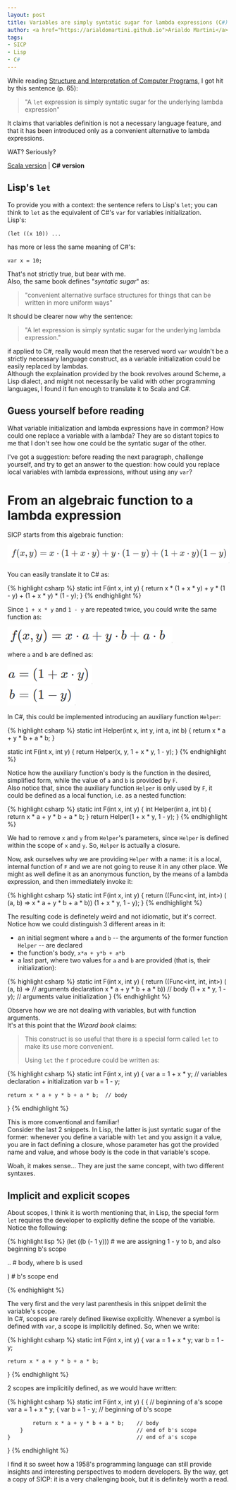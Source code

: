 ```yaml
---
layout: post
title: Variables are simply syntatic sugar for lambda expressions (C#)
author: <a href="https://arialdomartini.github.io">Arialdo Martini</a>
tags:
- SICP
- Lisp
- C#
---
```


While reading [Structure and Interpretation of Computer Programs](https://mitpress.mit.edu/sites/default/files/sicp/index.html), I got hit by this sentence (p. 65):

> "A `let` expression is simply syntatic sugar for the underlying lambda expression"

It claims that variables definition is not a necessary language feature, and that it has been introduced only as a convenient alternative to lambda expressions.

WAT? Seriously?

<!--more-->

[Scala version](sicp-let-syntactic-sugar-scala.html) \|  **C# version**

## Lisp's `let`

To provide you with a context: the sentence refers to Lisp's `let`; you can think to `let` as the equivalent of C#'s `var` for variables initialization.<br />
Lisp's:

```
(let ((x 10)) ...
```

has more or less the same meaning of C#'s:

```
var x = 10;
```

That's not strictly true, but bear with me.<br />
Also, the same book defines "*syntatic sugar*" as: 

> "convenient alternative surface structures for things that can be written in more uniform ways"

It should be clearer now why the sentence:

> "A let expression is simply syntatic sugar for the underlying lambda expression."

if applied to C#, really would mean that the reserved word `var` wouldn't be a strictly necessary language construct, as a variable initialization could be easily replaced by lambdas.<br />
Although the explaination provided by the book revolves around Scheme, a Lisp dialect, and might not necessarily be valid with other programming languages, I found it fun enough to translate it to Scala and C#.<br />

## Guess yourself before reading
What variable initialization and lambda expressions have in common? How could one replace a variable with a lambda? They are so distant topics to me that I don't see how one could be the syntatic sugar of the other.

I've got a suggestion: before reading the next paragraph, challenge yourself, and try to get an answer to the question: how could you replace local variables with lambda expressions, without using any `var`?

# From an algebraic function to a lambda expression

SICP starts from this algebraic function:

![algebraic function](static/img/sicp-let/algebraic-function.png)

You can easily translate it to C# as:

{% highlight csharp %}
static int F(int x, int y)
{
    return x * (1 + x * y) + y * (1 - y) + (1 + x * y) * (1 - y);
}
{% endhighlight %}


Since `1 + x * y` and `1 - y` are repeated twice, you could write the same function as:

![algebraic function simplified](static/img/sicp-let/algebraic-function-simplified.png)

where `a` and `b` are defined as:

![value of a](static/img/sicp-let/a.png)<br />
![value of b](static/img/sicp-let/b.png)
<br />

In C#, this could be implemented introducing an auxiliary function `Helper`:

{% highlight csharp %}
static int Helper(int x, int y, int a, int b)
{
    return x * a + y * b + a * b;
}

static int F(int x, int y)
{
    return Helper(x, y, 1 + x * y, 1 - y);
}
{% endhighlight %}


Notice how the auxiliary function's body is the function in the desired, simplified form, while the value of `a` and `b` is provided by `F`.<br />
Also notice that, since the auxiliary function `Helper` is only used by `F`, it could be defined as a local function, i.e. as a nested function:

{% highlight csharp %}
static int F(int x, int y)
{
    int Helper(int a, int b)
    {
        return x * a + y * b + a * b;
    }
    return Helper(1 + x * y, 1 - y);
}
{% endhighlight %}

We had to remove `x` and `y` from `Helper`'s parameters, since `Helper` is defined within the scope of `x` and `y`. So, `Helper` is actually a closure.


Now, ask ourselves why we are providing `Helper` with a name: it is a local, internal function of `F` and we are not going to reuse it in any other place. We might as well define it as an anonymous function, by the means of a lambda expression, and then immediately invoke it:

{% highlight csharp %}
static int F(int x, int y)
{
    return ((Func<int, int, int>) (
        (a, b) => 
            x * a + y * b + a * b))
        (1 + x * y, 1 - y);
}
{% endhighlight %}

The resulting code is definetely weird and not idiomatic, but it's correct.<br />
Notice how we could distinguish 3 different areas in it: 

* an initial segment where `a` and `b` -- the arguments of the former function `Helper` -- are declared
* the function's body, `x*a + y*b + a*b`
* a last part, where two values for `a` and `b` are provided (that is, their initialization):

{% highlight csharp %}
static int F(int x, int y)
{
    return ((Func<int, int, int>) (
        (a, b) =>                     // arguments declaration
            x * a + y * b + a * b))   // body
        (1 + x * y, 1 - y);           // arguments value initialization
}
{% endhighlight %}

Observe how we are not dealing with variables, but with function arguments.<br />
It's at this point that the *Wizard book* claims:

> This construct is so useful that there is a special form called `let` to make its use more convenient.
>
> Using `let` the `f` procedure could be written as:

{% highlight csharp %}
static int F(int x, int y)
{
    var a = 1 + x * y;             // variables declaration + initialization
    var b = 1 - y;
            
    return x * a + y * b + a * b;  // body
}
{% endhighlight %}

This is more conventional and familiar!<br/>
Consider the last 2 snippets. In Lisp, the latter is just syntatic sugar of the former: whenever you define a variable with `let` and you assign it a value, you are in fact defining a closure, whose parameter has got the provided name and value, and whose body is the code in that variable's scope.

Woah, it makes sense... They are just the same concept, with two different syntaxes.

## Implicit and explicit scopes

About scopes, I think it is worth mentioning that, in Lisp, the special form `let` requires the developer to explicitly define the scope of the variable. Notice the following:

{% highlight lisp %}
(let ((b (- 1 y)))    # we are assigning 1 - y to b, and also beginning b's scope

  ..                  # body, where b is used

  )                   # b's scope end

{% endhighlight %}

The very first and the very last parenthesis in this snippet delimit the variable's scope.<br />
In C#, scopes are rarely defined likewise explicitly. Whenever a symbol is defined with `var`, a scope is implicitily defined. So, when we write: 

{% highlight csharp %}
static int F(int x, int y)
{
    var a = 1 + x * y;
    var b = 1 - y;
            
    return x * a + y * b + a * b;
}
{% endhighlight %}

2 scopes are implicitily defined, as we would have written:

{% highlight csharp %}
static int F(int x, int y)
{
    {                                        // beginning of a's scope
        var a = 1 + x * y;
        {
            var b = 1 - y;                   // beginning of b's scope
            
            return x * a + y * b + a * b;    // body
        }                                    // end of b's scope
    }                                        // end of a's scope
}
{% endhighlight %}

I find it so sweet how a 1958's programming language can still provide insights and interesting perspectives to modern developers. By the way, get a copy of SICP: it is a very challenging book, but it is definitely worth a read.
